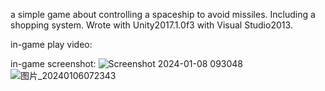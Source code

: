a simple game about controlling a spaceship to avoid missiles. Including a shopping system. Wrote with Unity2017.1.0f3 with Visual Studio2013.

in-game play video:

in-game screenshot: 
![Screenshot 2024-01-08 093048](https://github.com/JasonWong75/MissileChasing/assets/149329672/9373d4f8-ed05-459d-a0f2-f91cef9ce549)
![图片_20240106072343](https://github.com/JasonWong75/MissileChasing/assets/149329672/42c2e40a-f645-4cac-9d74-c11717875120)

